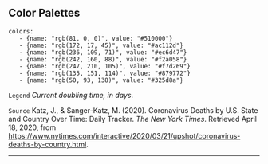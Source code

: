 ## Color Palettes

```color-palette|horizontal
colors:
   - {name: "rgb(81, 0, 0)", value: "#510000"}
   - {name: "rgb(172, 17, 45)", value: "#ac112d"}
   - {name: "rgb(236, 109, 71)", value: "#ec6d47"}
   - {name: "rgb(242, 160, 88)", value: "#f2a058"}
   - {name: "rgb(247, 210, 105)", value: "#f7d269"}
   - {name: "rgb(135, 151, 114)", value: "#879772"}
   - {name: "rgb(50, 93, 138)", value: "#325d8a"}
```

`Legend` _Current doubling time, in days_.

`Source` Katz, J., & Sanger-Katz, M. (2020). Coronavirus Deaths by U.S. State and Country Over Time: Daily Tracker. _The New York Times_. Retrieved April 18, 2020, from https://www.nytimes.com/interactive/2020/03/21/upshot/coronavirus-deaths-by-country.html.

---
